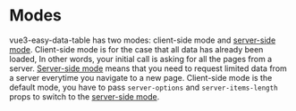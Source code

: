 # Modes
vue3-easy-data-table has two modes: client-side mode and [server-side mode](https://hc200ok.github.io/vue3-easy-data-table-doc/features/server-side-paginate-and-sort.html). Client-side mode is for the case that all data has already been loaded, In other words, your initial call is asking for all the pages from a server. [Server-side mode](https://hc200ok.github.io/vue3-easy-data-table-doc/features/server-side-paginate-and-sort.html) means that you need to request limited data from a server everytime you navigate to a new page. Client-side mode is the default mode, you have to pass `server-options` and `server-items-length` props to switch to the [server-side mode](https://hc200ok.github.io/vue3-easy-data-table-doc/features/server-side-paginate-and-sort.html).

